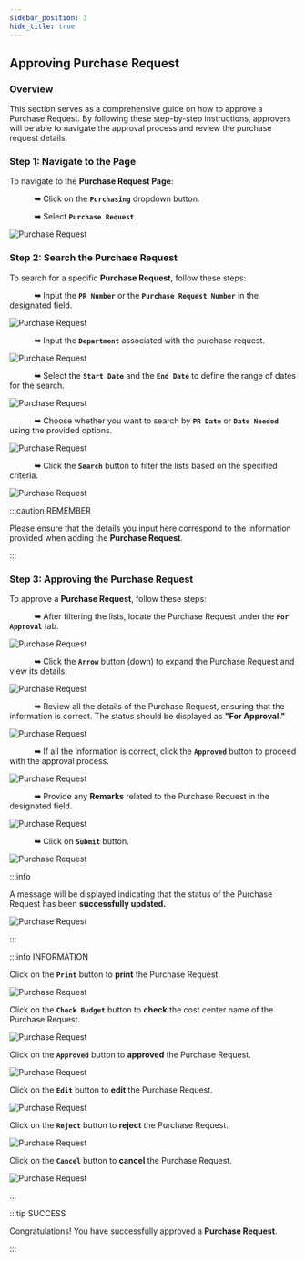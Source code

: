 ```yaml
---
sidebar_position: 3
hide_title: true
---
```


## Approving Purchase Request

### Overview

<div class="justify-text">
This section serves as a comprehensive guide on how to approve a Purchase Request. By following these step-by-step instructions, approvers will be able to navigate the approval process and review the purchase request details. 
</div>

### Step 1: Navigate to the Page

To navigate to the **Purchase Request Page**:

&nbsp;&nbsp;&nbsp;&nbsp;&nbsp;&nbsp;&nbsp;&nbsp;&nbsp;&nbsp;&nbsp;**➥** Click on the **`Purchasing`** dropdown button.

&nbsp;&nbsp;&nbsp;&nbsp;&nbsp;&nbsp;&nbsp;&nbsp;&nbsp;&nbsp;&nbsp;**➥** Select **`Purchase Request`**.

![Purchase Request](../img/purchasing-purchase.png)

### Step 2: Search the Purchase Request

To search for a specific **Purchase Request**, follow these steps:

&nbsp;&nbsp;&nbsp;&nbsp;&nbsp;&nbsp;&nbsp;&nbsp;&nbsp;&nbsp;&nbsp;**➥** Input the **`PR Number`** or the **`Purchase Request Number`** in the designated field.

![Purchase Request](../img/search-pr-number.png)

&nbsp;&nbsp;&nbsp;&nbsp;&nbsp;&nbsp;&nbsp;&nbsp;&nbsp;&nbsp;&nbsp;**➥** Input the **`Department`** associated with the purchase request.

![Purchase Request](../img/search-department.png)

&nbsp;&nbsp;&nbsp;&nbsp;&nbsp;&nbsp;&nbsp;&nbsp;&nbsp;&nbsp;&nbsp;**➥** Select the **`Start Date`** and the **`End Date`** to define the range of dates for the search.

![Purchase Request](../img/search-date.png)

&nbsp;&nbsp;&nbsp;&nbsp;&nbsp;&nbsp;&nbsp;&nbsp;&nbsp;&nbsp;&nbsp;**➥** Choose whether you want to search by **`PR Date`** or **`Date Needed`** using the provided options.

![Purchase Request](../img/search-by.png)

&nbsp;&nbsp;&nbsp;&nbsp;&nbsp;&nbsp;&nbsp;&nbsp;&nbsp;&nbsp;&nbsp;**➥** Click the **`Search`** button to filter the lists based on the specified criteria.

![Purchase Request](../img/search-button.png)

:::caution REMEMBER

Please ensure that the details you input here correspond to the information provided when adding the **Purchase Request**.

:::

### Step 3: Approving the Purchase Request

To approve a **Purchase Request**, follow these steps:

&nbsp;&nbsp;&nbsp;&nbsp;&nbsp;&nbsp;&nbsp;&nbsp;&nbsp;&nbsp;&nbsp;**➥** After filtering the lists, locate the Purchase Request under the **`For Approval`** tab.

![Purchase Request](../img/pr-for-approval.png)

&nbsp;&nbsp;&nbsp;&nbsp;&nbsp;&nbsp;&nbsp;&nbsp;&nbsp;&nbsp;&nbsp;**➥** Click the **`Arrow`** button (down) to expand the Purchase Request and view its details.

![Purchase Request](../img/pr-toggle.png)

&nbsp;&nbsp;&nbsp;&nbsp;&nbsp;&nbsp;&nbsp;&nbsp;&nbsp;&nbsp;&nbsp;**➥** Review all the details of the Purchase Request, ensuring that the information is correct. The status should be displayed as **"For Approval."**

![Purchase Request](../img/pr-status.png)

&nbsp;&nbsp;&nbsp;&nbsp;&nbsp;&nbsp;&nbsp;&nbsp;&nbsp;&nbsp;&nbsp;**➥** If all the information is correct, click the **`Approved`** button to proceed with the approval process.

![Purchase Request](../img/pr-approved.png)

&nbsp;&nbsp;&nbsp;&nbsp;&nbsp;&nbsp;&nbsp;&nbsp;&nbsp;&nbsp;&nbsp;**➥** Provide any **Remarks** related to the Purchase Request in the designated field.

![Purchase Request](../img/pr-remarks.png)

&nbsp;&nbsp;&nbsp;&nbsp;&nbsp;&nbsp;&nbsp;&nbsp;&nbsp;&nbsp;&nbsp;**➥** Click on **`Submit`** button.

![Purchase Request](../img/remark-submit.png)

:::info

A message will be displayed indicating that the status of the Purchase Request has been **successfully updated.**

![Purchase Request](../img/pr-status-updated.png)

:::

:::info INFORMATION

Click on the **`Print`** button to **print** the Purchase Request.

![Purchase Request](../img/pr-print.png)

Click on the **`Check Budget`** button to **check** the cost center name of the Purchase Request.

![Purchase Request](../img/pr-check.png)

Click on the **`Approved`** button to **approved** the Purchase Request.

![Purchase Request](../img/pr-approved-btn.png)

Click on the **`Edit`** button to **edit** the Purchase Request.

![Purchase Request](../img/pr-edit.png)

Click on the **`Reject`** button to **reject** the Purchase Request.

![Purchase Request](../img/pr-reject.png)

Click on the **`Cancel`** button to **cancel** the Purchase Request.

![Purchase Request](../img/pr-cancel.png)

:::

:::tip SUCCESS

Congratulations! You have successfully approved a **Purchase Request**. 

:::


